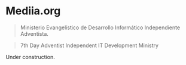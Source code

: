 # Mediia.org

> Ministerio Evangelístico de Desarrollo Informático Independiente Adventista.

> 7th Day Adventist Independent IT Development Ministry

Under construction.
